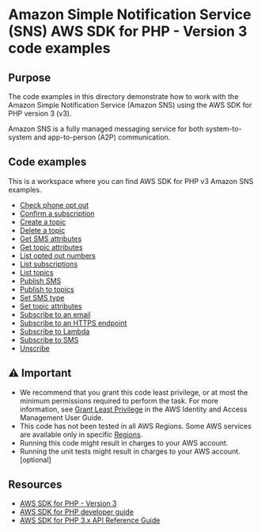 # Amazon Simple Notification Service (SNS) AWS SDK for PHP - Version 3 code examples

## Purpose
The code examples in this directory demonstrate how to work with the  Amazon Simple Notification Service 
(Amazon SNS) using the AWS SDK for PHP version 3 (v3).

Amazon SNS is a fully managed messaging service for both system-to-system and app-to-person (A2P) communication. 

## Code examples
This is a workspace where you can find AWS SDK for PHP v3 Amazon SNS examples.

- [Check phone opt out](./CheckOptOut.php)
- [Confirm a subscription](./ConfirmSubscription.php)
- [Create a topic](./CreateTopic.php)
- [Delete a topic](./DeleteTopic.php)
- [Get SMS attributes](./GetSMSAttributes.php)
- [Get topic attributes](./GetTopicAttributes.php)
- [List opted out numbers](./ListOptOut.php)
- [List subscriptions](./ListSubscriptions.php)
- [List topics](./ListTopics.php)
- [Publish SMS](./PublishTextSMS.php)
- [Publish to topics](./PublishTopic.php)
- [Set SMS type](./SetSMSAttributes.php)
- [Set topic attributes](./SetTopicAttributes.php)
- [Subscribe to an email](./SubscribeEmail.php)
- [Subscribe to an HTTPS endpoint](./SubscribeHTTPS.php)
- [Subscribe to Lambda](./SubscribeLambda.php)
- [Subscribe to SMS](./SubscribeTextSMS.php)
- [Unscribe](./unsubscribe.php)

## ⚠ Important

- We recommend that you grant this code least privilege, or at most the minimum permissions required to perform the task. For more information, see [Grant Least Privilege](https://docs.aws.amazon.com/IAM/latest/UserGuide/best-practices.html#grant-least-privilege) in the AWS Identity and Access Management User Guide.
- This code has not been tested in all AWS Regions. Some AWS services are available only in specific [Regions](https://aws.amazon.com/about-aws/global-infrastructure/regional-product-services).
- Running this code might result in charges to your AWS account. 
- Running the unit tests might result in charges to your AWS account. [optional]


## Resources
- [AWS SDK for PHP - Version 3](https://github.com/aws/aws-sdk-php) 
- [AWS SDK for PHP developer guide](https://docs.aws.amazon.com/sdk-for-php/v3/developer-guide/welcome.html) 
- [AWS SDK for PHP 3.x API Reference Guide](https://docs.aws.amazon.com/aws-sdk-php/v3/api/index.html) 

